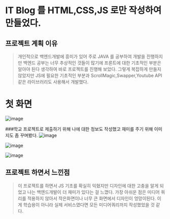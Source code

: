# IT Blog 를 HTML,CSS,JS 로만 작성하여 만들었다.
## 프로젝트 계획 이유
> 개인적으로 백엔드개발에 흥미가 있어 주로 JAVA 를 공부하여 개발을 진행하지만 백엔드 공부는 너무 추상적인 것들이 많기에 프론트에 대한 기초적인 부분은 알아야 된다 생각하여 바로 프로젝트를 진행해 보았다.
> 그렇게 복잡하게 만들지 않았지만 JS에 필요한 기초적인 부분과 ScrollMagic,Swapper,Youtube API같은 라이브러리도 사용해서 개발했다.

# 첫 화면
![image](https://user-images.githubusercontent.com/79129475/181715989-46246d72-8c63-4bff-b93c-5c059d1d75ee.png)

###학교 프로젝트로 제출하기 위해 나에 대한 정보도 작성했고 재미를 주기 위해 이미지도 좀 꾸며봤다.
![image](https://user-images.githubusercontent.com/79129475/181716209-dffa444a-45ca-4435-89b3-b3329d86086d.png)

![image](https://user-images.githubusercontent.com/79129475/181716398-fafd7f97-c8af-4b7b-98e3-836e93f0eaca.png)

![image](https://user-images.githubusercontent.com/79129475/181716436-a80a6bd0-95f9-4ae1-8a6c-a99f39b93f5a.png)

## 프로젝트 하면서 느낀점
> 이 프로젝트를 하면서 JS 기초를 확실히 익혔지만 디자인에 대한 고충을 알게 되었고 나는 백엔드개발이 더 재미가 있다는 걸 느꼈다.
> 가장 아쉬운 점은 미디어 쿼리를 적용하지 않아서 작은화면이나 너무 큰 화면에서 디자인이 엉망이된다. 이게 학습용이 아니라 실제 서비스였다면 모든 미디어쿼리까지 작성했었을 것 같다. 

